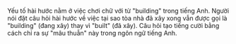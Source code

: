 Yếu tố hài hước nằm ở việc chơi chữ với từ "building" trong tiếng Anh. Người nói đặt câu hỏi hài hước về việc tại sao tòa nhà đã xây xong vẫn được gọi là "building" (đang xây) thay vì "built" (đã xây). Câu hỏi tạo tiếng cười bằng cách chỉ ra sự "mâu thuẫn" này trong ngôn ngữ tiếng Anh.
